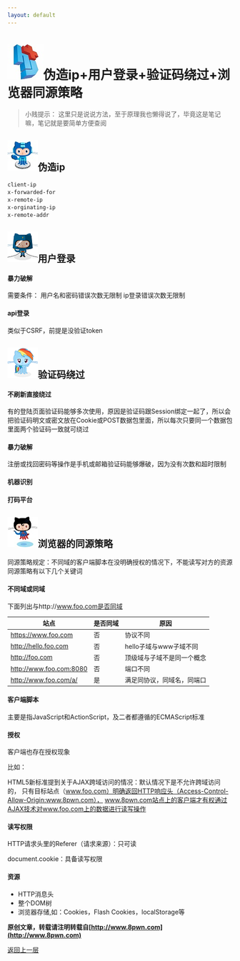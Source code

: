 ```yaml
---
layout: default
---
```

# ![](../img/hj.jpg)伪造ip+用户登录+验证码绕过+浏览器同源策略
>小贱提示： 这里只是说说方法，至于原理我也懒得说了，毕竟这是笔记嘛，笔记就是要简单方便查阅

## ![](../img/github13.png)伪造ip
```html
client-ip
x-forwarded-for
x-remote-ip
x-orginating-ip
x-remote-addr
```
## ![](../img/github14.png)用户登录

#### 暴力破解
需要条件：
用户名和密码错误次数无限制
ip登录错误次数无限制

#### api登录
类似于CSRF，前提是没验证token


## ![](../img/github15.png)验证码绕过
#### 不刷新直接绕过
有的登陆页面验证码能够多次使用，原因是验证码跟Session绑定一起了，所以会把验证码明文或密文放在Cookie或POST数据包里面，所以每次只要同一个数据包里面两个验证码一致就可绕过
#### 暴力破解
注册或找回密码等操作是手机或邮箱验证码能够爆破，因为没有次数和超时限制
#### 机器识别
#### 打码平台


## ![](../img/github16.png)浏览器的同源策略
同源策略规定：不同域的客户端脚本在没明确授权的情况下，不能读写对方的资源
同源策略有以下几个关键词
#### 不同域或同域
下面列出与http://www.foo.com是否同域

|          站点           | 是否同域 |            原因            |
| ----------------------- | -------- | -------------------------- |
| https://www.foo.com     | 否       | 协议不同                   |
| http://hello.foo.com    | 否       | hello子域与www子域不同     |
| http://foo.com          | 否       | 顶级域与子域不是同一个概念 |
| http://www.foo.com:8080 | 否       | 端口不同                   |
| http://www.foo.com/a/                        |  是        |  满足同协议，同域名，同端口                          |

#### 客户端脚本
主要是指JavaScript和ActionScript，及二者都遵循的ECMAScript标准
#### 授权
客户端也存在授权现象

比如：

HTML5新标准提到关于AJAX跨域访问的情况：默认情况下是不允许跨域访问的，
只有目标站点（www.foo.com）明确返回HTTP响应头（Access-Control-Allow-Origin:www.8pwn.com），
www.8pwn.com站点上的客户端才有权通过AJAX技术对www.foo.com上的数据进行读写操作
#### 读写权限
HTTP请求头里的Referer（请求来源）：只可读

document.cookie：具备读写权限
#### 资源
- HTTP消息头
- 整个DOM树
- 浏览器存储,如：Cookies，Flash Cookies，localStorage等


__原创文章，转载请注明转载自[http://www.8pwn.com](http://www.8pwn.com)__

[返回上一层](./web)
